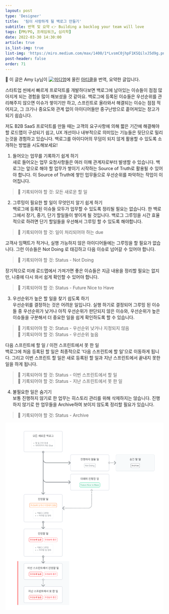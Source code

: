 ```yaml
---
layout: post
type: 'Designer'
title:  '팀이 사랑하게 될 백로그 만들기'
subtitle: 번역 및 요약 👉 Building a backlog your team will love
tags: [PM/PO, 프레임워크, 심리학]
date: 2022-03-30 14:30:00
article: true
is_list-img: true
list-img: 'https://miro.medium.com/max/1400/1*LvsmC0jhpF1KSQilvJ5d9g.png'
post-header: false
order: 71
---
```


<p class="text-gray">
 🔗 이 글은 Amy Ly님이 <a href='https://blurbsbyamy.medium.com/' target='blank' rel='nofollow' id='outlink1' onclick='clickedOutlink(outlink1)'><img src='https://www.google.com/s2/favicons?sz=64&domain=https://blurbsbyamy.medium.com/' style='display:inline; height: 1em; position: relative; bottom: -2px; margin-right: 2px;'>미디엄</a>에 올린 <a href='https://medium.com/agileinsider/building-a-backlog-your-team-will-love-ba159c1b6ad7' target='blank' rel='nofollow' id='outlink2' onclick='clickedOutlink(outlink2)'>아티클</a>을 번역, 요약한 글입니다.
</p>

스타트업 씬에서 빠르게 프로덕트를 개발하다보면 백로그에 남아있는 이슈들이 점점 많아지게 되는 경험을 많이 해보셨을 것 같아요. 백로그에 등록된 이슈들은 우선순위를 관리해주지 않으면 이슈가 쌓이기만 하고, 스프린트로 올라와서 해결되는 이슈는 점점 적어지고, 그 크기나 중요도와 관계 없이 아이디어들만 중구난방으로 흩어져있는 창고가 되기 쉽습니다.

저도 B2B SaaS 프로덕트를 만들 때는 고객의 요구사항에 의해 짧은 기간에 해결해야 할 로드맵이 구성되기 쉽고, UX 개선이나 내부적으로 의미있는 기능들은 뒷단으로 밀리는것을 경험하고 있습니다. 백로그를 아이디어의 무덤이 되지 않게 활용할 수 있도록 소개하는 방법을 시도해보세요!

1. 들어오는 업무를 기록하기 쉽게 하기  
새로 들어오는 업무 요청사항들은 여러 이해 관계자로부터 발생할 수 있습니다. 백로그는 앞으로 해야 할 업무가 쌓이기 시작하는 Source of Truth로 활용될 수 있어야 합니다. 이 Source of Truth에 쌓인 업무들으로 우선순위를 파악하는 작업이 이어집니다.
> 📝 기록되어야 할 것: 모든 새로운 할 일

2. 그루밍이 필요한 할 일이 무엇인지 알기 쉽게 하기  
백로그에 등록된 이슈들 모두가 업무할 수 있도록 정리될 필요는 없습니다. 한 백로그에서 장기, 중기, 단기 할일들이 쌓이게 될 것입니다. 백로그 그루밍을 시간 효율적으로 하려면 단기 할일들을 우선해서 그루밍 할 수 있도록 해야합니다.
> 📝 기록되어야 할 것: 일이 처리되어야 하는 due

고객사 임팩트가 적거나, 실행 가능하지 않은 아이디어들에는 그루밍을 할 필요가 없습니다. 그런 이슈들은 Not Doing 로 태깅하고 다음 이슈로 넘어갈 수 있어야 합니다.
> 📝 기록되어야 할 것: Status - Not Doing

장기적으로 미래 로드맵에서 가져가면 좋은 이슈들은 지금 내용을 정리할 필요는 없지만, 나중에 다시 와서 쉽게 확인할 수 있어야 합니다. 
> 📝 기록되어야 할 것: Status - Future Nice to Have

3. 우선순위가 높은 할 일을 찾기 쉽도록 하기  
우선순위를 결정하는 것은 어려운 일입니다. 실행 하기로 결정되어 그루밍 된 이슈들 중 우선순위가 낮거나 아직 우선순위가 판단되지 않은 이슈와, 우선순위가 높은 이슈들을 구분해서 더 중요한 일을 쉽게 확인하도록 할 수 있습니다.
> 📝 기록되어야 할 것: Status - 우선순위 낮거나 지정되지 않음  
> 📝 기록되어야 할 것: Status - 우선순위 높음

다음 스프린트에 할 일 / 이전 스프린트에서 못 한 일  
백로그에 처음 등록된 할 일은 최종적으로 '다음 스프린트에 할 일'으로 이동하게 됩니다. 그리고 이번 스프린트 할 일은 새로 등록된 할 일과 지난 스프린트에서 끝내지 못한 일을 하게 됩니다.
> 📝 기록되어야 할 것: Status - 이번 스프린트에서 할 일  
> 📝 기록되어야 할 것: Status - 지난 스프린트에서 못 한 일

4. 불필요한 일은 숨기기  
보통 진행하지 않기로 한 업무는 히스토리 관리를 위해 삭제하지는 않습니다. 진행하지 않기로 한 업무들을 Archive하여 보이지 않도록 정리할 필요가 있습니다.
> 📝 기록되어야 할 것: Status - Archive

![Backlog Grooming protocol](./img/backlog%20grooming%20protocol.png)